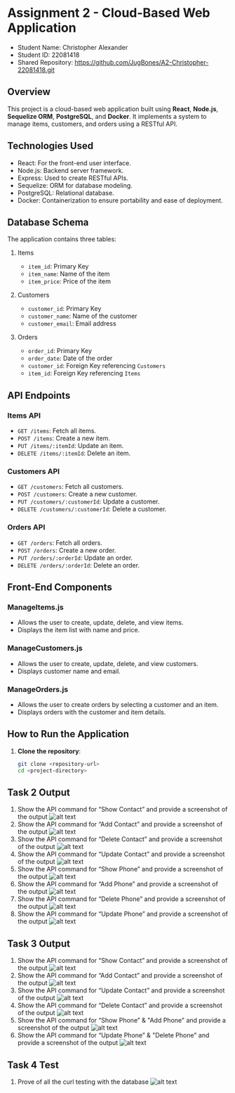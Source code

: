 # Assignment 2 - Cloud-Based Web Application

- Student Name: Christopher Alexander  
- Student ID: 22081418
- Shared Repository: https://github.com/JugBones/A2-Christopher-22081418.git

## Overview
This project is a cloud-based web application built using **React**, **Node.js**, **Sequelize ORM**, **PostgreSQL**, and **Docker**. It implements a system to manage items, customers, and orders using a RESTful API. 

## Technologies Used
- React: For the front-end user interface.
- Node.js: Backend server framework.
- Express: Used to create RESTful APIs.
- Sequelize: ORM for database modeling.
- PostgreSQL: Relational database.
- Docker: Containerization to ensure portability and ease of deployment.

## Database Schema
The application contains three tables:
1. Items
   - `item_id`: Primary Key
   - `item_name`: Name of the item
   - `item_price`: Price of the item

2. Customers
   - `customer_id`: Primary Key
   - `customer_name`: Name of the customer
   - `customer_email`: Email address

3. Orders
   - `order_id`: Primary Key
   - `order_date`: Date of the order
   - `customer_id`: Foreign Key referencing `Customers`
   - `item_id`: Foreign Key referencing `Items`

## API Endpoints
### Items API
- `GET /items`: Fetch all items.
- `POST /items`: Create a new item.
- `PUT /items/:itemId`: Update an item.
- `DELETE /items/:itemId`: Delete an item.

### Customers API
- `GET /customers`: Fetch all customers.
- `POST /customers`: Create a new customer.
- `PUT /customers/:customerId`: Update a customer.
- `DELETE /customers/:customerId`: Delete a customer.

### Orders API
- `GET /orders`: Fetch all orders.
- `POST /orders`: Create a new order.
- `PUT /orders/:orderId`: Update an order.
- `DELETE /orders/:orderId`: Delete an order.

## Front-End Components
### ManageItems.js
- Allows the user to create, update, delete, and view items.
- Displays the item list with name and price.

### ManageCustomers.js
- Allows the user to create, update, delete, and view customers.
- Displays customer name and email.

### ManageOrders.js
- Allows the user to create orders by selecting a customer and an item.
- Displays orders with the customer and item details.

## How to Run the Application
1. **Clone the repository**:
   ```bash
   git clone <repository-url>
   cd <project-directory>

## Task 2 Output
1. Show the API command for “Show Contact” and provide a screenshot of the output 
![alt text](https://github.com/JugBones/A2-Christopher-22081418/blob/main/TASK%202%20-%20API/API%20GET%20CONTACTS.png)
2. Show the API command for “Add Contact” and provide a screenshot of the output 
![alt text](https://github.com/JugBones/A2-Christopher-22081418/blob/main/TASK%202%20-%20API/API%20POST%20CONTACTS.png)
3. Show the API command for “Delete Contact” and provide a screenshot of the output 
![alt text](https://github.com/JugBones/A2-Christopher-22081418/blob/main/TASK%202%20-%20API/API%20DELETE%20AND%20PUT%20CONTACTS.png)
4. Show the API command for “Update Contact” and provide a screenshot of the output 
![alt text](https://github.com/JugBones/A2-Christopher-22081418/blob/main/TASK%202%20-%20API/API%20PUT%20CONTACTS.png)
5. Show the API command for “Show Phone” and provide a screenshot of the output 
![alt text](https://github.com/JugBones/A2-Christopher-22081418/blob/main/TASK%202%20-%20API/API%20GET%20PHONES.png)
6. Show the API command for “Add Phone” and provide a screenshot of the output 
![alt text](https://github.com/JugBones/A2-Christopher-22081418/blob/main/TASK%202%20-%20API/API%20POST%20PHONE.png)
7. Show the API command for “Delete Phone” and provide a screenshot of the output 
![alt text](https://github.com/JugBones/A2-Christopher-22081418/blob/main/TASK%202%20-%20API/API%20DELETE%20PHONES.png)
8. Show the API command for “Update Phone” and provide a screenshot of the output 
![alt text](https://github.com/JugBones/A2-Christopher-22081418/blob/main/TASK%202%20-%20API/API%20PUT%20PHONES.png)

## Task 3 Output
1. Show the API command for “Show Contact” and provide a screenshot of the output 
![alt text](https://github.com/JugBones/A2-Christopher-22081418/blob/main/TASK%203%20-%20API/API%20GET%20CONTACTS.png)
2. Show the API command for “Add Contact” and provide a screenshot of the output 
![alt text](https://github.com/JugBones/A2-Christopher-22081418/blob/main/TASK%203%20-%20API/API%20POST%20CONTACTS.png)
3. Show the API command for “Update Contact” and provide a screenshot of the output 
![alt text](https://github.com/JugBones/A2-Christopher-22081418/blob/main/TASK%203%20-%20API/API%20PUT%20CONTACTS.png)
4. Show the API command for “Delete Contact” and provide a screenshot of the output 
![alt text](https://github.com/JugBones/A2-Christopher-22081418/blob/main/TASK%203%20-%20API/API%20DELETE%20CONTACTS.png)
5. Show the API command for “Show Phone” & "Add Phone" and provide a screenshot of the output 
![alt text](https://github.com/JugBones/A2-Christopher-22081418/blob/main/TASK%203%20-%20API/API%20GET%20AND%20POST%20PHONES.png)
6. Show the API command for “Update Phone” & "Delete Phone" and provide a screenshot of the output 
![alt text](https://github.com/JugBones/A2-Christopher-22081418/blob/main/TASK%203%20-%20API/API%20PUT%20AND%20DELETE%20PHONES.png)

## Task 4 Test 
1. Prove of all the curl testing with the database
![alt text](https://github.com/JugBones/A2-Christopher-22081418/blob/main/TASK%204%20-%20API/Screenshot%202024-11-20%20at%2015.02.03.png)
